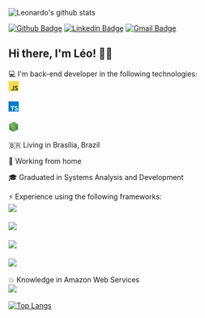 ![Leonardo's github stats](https://github-readme-stats.vercel.app/api?username=Leon4rdoMonteiro&theme=graywhite&show_icons=true)

[![Github Badge](https://img.shields.io/badge/-Github-000?style=flat-square&logo=Github&logoColor=white&link=https://github.com/Leon4rdoMonteiro)](https://github.com/Leon4rdoMonteiro)
[![Linkedin Badge](https://img.shields.io/badge/-LinkedIn-blue?style=flat-square&logo=Linkedin&logoColor=white&link=https://www.linkedin.com/in/leonardo-sh/)](https://www.linkedin.com/in/leonardo-sh/)
[![Gmail Badge](https://img.shields.io/badge/-Gmail-c14438?style=flat-square&logo=Gmail&logoColor=white&link=mailto:leonardomonteiro.sh@gmail.com)](mailto:leonardomonteiro.sh@gmail.com) 

## Hi there, I'm Léo! 👋🏾

💻 I'm back-end developer in the following technologies:
<a href="https://www.javascript.com/">
  <code>
    <img height="20" src="https://raw.githubusercontent.com/github/explore/80688e429a7d4ef2fca1e82350fe8e3517d3494d/topics/javascript/javascript.png">
  </code>
</a> 
<a href="https://www.typescriptlang.org/">
  <code>
    <img height="20" src="https://raw.githubusercontent.com/github/explore/80688e429a7d4ef2fca1e82350fe8e3517d3494d/topics/typescript/typescript.png">
  </code>
</a>
<a href="https://nodejs.org">
  <code>
    <img height="20" src="https://raw.githubusercontent.com/github/explore/80688e429a7d4ef2fca1e82350fe8e3517d3494d/topics/nodejs/nodejs.png">
  </code>
</a>

:brazil: Living in Brasília, Brazil 

:rocket: Working from home

🎓 Graduated in Systems Analysis and Development

:zap: Experience using the following frameworks:
<a href="https://expressjs.com/">
  <code>
    <img height="20" src="https://d2eip9sf3oo6c2.cloudfront.net/tags/images/000/000/359/full/expressjslogo.png">
  </code>
</a>
<a href="https://adonisjs.com/" >
  <code>
    <img height="20" src="https://avatars2.githubusercontent.com/u/13810373?s=200&v=4">
  </code>
</a>
<a href="https://nestjs.com/">
  <code>
    <img height="20" src="https://seeklogo.com/images/N/nestjs-logo-09342F76C0-seeklogo.com.png">
  </code>
</a>
<a href="https://www.serverless.com/">
  <code>
    <img height="20" src="https://s3-us-west-2.amazonaws.com/assets.blog.serverless.com/Serverless_logo.png">
  </code>
</a>

:collision: Knowledge in Amazon Web Services
<a href="https://aws.amazon.com">
  <code>
    <img height="20" src="https://lavca.org/wp-content/uploads/2019/10/aws-logo-square.png">
  </code>
</a>

[![Top Langs](https://github-readme-stats.vercel.app/api/top-langs/?username=Leon4rdoMonteiro&theme=graywhite&layout=compact)](https://github.com/Leon4rdoMonteiro/github-readme-stats)
